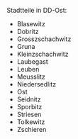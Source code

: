 Stadtteile in DD-Ost:

* Blasewitz
* Dobritz
* Grosszschachwitz
* Gruna
* Kleinzschachwitz
* Laubegast
* Leuben
* Meusslitz
* Niedersedlitz
* Ost
* Seidnitz
* Sporbitz
* Striesen
* Tolkewitz
* Zschieren
